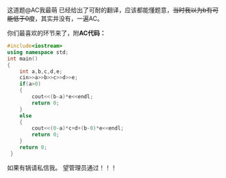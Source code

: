 这道题@AC我最萌 已经给出了可耐的翻译，应该都能懂题意，~~当时我以为b有可能低于0度~~，其实并没有，一遍AC。

你们最喜欢的环节来了，附**AC代码：**
```cpp
#include<iostream>
using namespace std;
int main()
{
    int a,b,c,d,e;
    cin>>a>>b>>c>>d>>e;
    if(a>0)
    {
        cout<<(b-a)*e<<endl;
        return 0;
    }
    else
    {
        cout<<(0-a)*c+d+(b-0)*e<<endl;
        return 0;
    }
    return 0;
 } 
```
如果有锅请私信我。
望管理员通过！！！